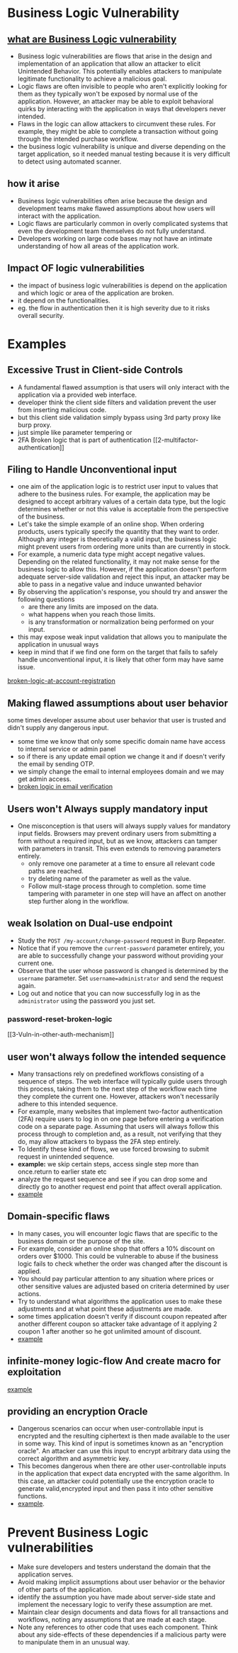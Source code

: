 # Business Logic Vulnerability
## [what are Business Logic vulnerability](https://portswigger.net/web-security/logic-flaws)
* Business logic vulnerabilities are flows that arise in the design and implementation of an application that allow an attacker to elicit Unintended Behavior. This potentially enables attackers to manipulate legitimate functionality to achieve a malicious goal.
* Logic flaws are often invisible to people who aren't explicitly looking for them as they typically won't be exposed by normal use of the application. However, an attacker may be able to exploit behavioral quirks by interacting with the application in ways that developers never intended.
* Flaws in the logic can allow attackers to circumvent these rules. For example, they might be able to complete a transaction without going through the intended purchase workflow.
* the business logic vulnerability is unique and diverse depending on the target application, so it needed manual testing because it is very difficult to detect using automated scanner.

## how it arise 
* Business logic vulnerabilities often arise because the design and development teams make flawed assumptions about how users will interact with the application.
* Logic flaws are particularly common in overly complicated systems that even the development team themselves do not fully understand.
* Developers working on large code bases may not have an intimate understanding of how all areas of the application work.

## Impact OF logic vulnerabilities
* the impact of business logic vulnerabilities is depend on the application and which logic or area of the application are broken.
* it depend on the functionalities.
* eg. the flow in authentication then it is high severity due to it risks overall security.

# Examples
## Excessive Trust in Client-side Controls
* A fundamental flawed assumption is that users will only interact with the application via a provided web interface.
* developer think the client side filters and validation prevent the user from inserting malicious code.
* but this client side validation simply bypass using 3rd party proxy like burp proxy.
* just simple like parameter tempering or 
* 2FA Broken logic that is part of authentication [[2-multifactor-authentication]]

## Filing to Handle Unconventional input
* one aim of the application logic is to restrict user input to values that adhere to the business rules. For example, the application may be designed to accept arbitrary values of a certain data type, but the logic determines whether or not this value is acceptable from the perspective of the business.
* Let's take the simple example of an online shop. When ordering products, users typically specify the quantity that they want to order. Although any integer is theoretically a valid input, the business logic might prevent users from ordering more units than are currently in stock.
* For example, a numeric data type might accept negative values. Depending on the related functionality, it may not make sense for the business logic to allow this. However, if the application doesn't perform adequate server-side validation and reject this input, an attacker may be able to pass in a negative value and induce unwanted behavior
* By observing the application's response, you should try and answer the following questions
	* are there any limits are imposed on the data.
	* what happens when you reach those limits.
	* is any transformation or normalization being performed on your input.
* this may expose weak input validation that allows you to manipulate the application in unusual ways
* keep in mind that if we find one form on the target that fails to safely handle unconventional input, it is likely that other form may have same issue.

[broken-logic-at-account-registration ](https://portswigger.net/web-security/logic-flaws/examples/lab-logic-flaws-inconsistent-handling-of-exceptional-input)

## Making flawed assumptions about user behavior
some times developer assume about user behavior that user is trusted and didn't supply any dangerous input.

* some time we know that only some specific domain name have access to internal service or admin panel
* so if there is any update email option we change it and if doesn't verify the email by sending OTP.
* we simply change the email to internal employees domain and we may get admin access.
* [broken logic in email verification](https://portswigger.net/web-security/logic-flaws/examples/lab-logic-flaws-inconsistent-security-controls)

## Users won't Always supply mandatory input
* One misconception is that users will always supply values for mandatory input fields. Browsers may prevent ordinary users from submitting a form without a required input, but as we know, attackers can tamper with parameters in transit. This even extends to removing parameters entirely.
	* only remove one parameter at a time to ensure all relevant code paths are reached.
	* try deleting name of the parameter as well as the value.
	* Follow mult-stage process through to completion. some time tampering with parameter in one step will have an affect on another step further along in the workflow.

## weak Isolation on Dual-use endpoint
-   Study the `POST /my-account/change-password` request in Burp Repeater.
-   Notice that if you remove the `current-password` parameter entirely, you are able to successfully change your password without providing your current one.
-   Observe that the user whose password is changed is determined by the `username` parameter. Set `username=administrator` and send the request again.
-   Log out and notice that you can now successfully log in as the `administrator` using the password you just set.
### password-reset-broken-logic
[[3-Vuln-in-other-auth-mechanism]]

## user won't always follow the intended sequence
- Many transactions rely on predefined workflows consisting of a sequence of steps. The web interface will typically guide users through this process, taking them to the next step of the workflow each time they complete the current one. However, attackers won't necessarily adhere to this intended sequence.
- For example, many websites that implement two-factor authentication (2FA) require users to log in on one page before entering a verification code on a separate page. Assuming that users will always follow this process through to completion and, as a result, not verifying that they do, may allow attackers to bypass the 2FA step entirely.
- To Identify these kind of flows, we use forced browsing to submit request in unintended sequence.
- **example:** we skip certain steps, access single step more than once.return to earlier state etc
- analyze the request sequence and see if you can drop some and directly go to another request end point that affect overall application.
- [example](https://portswigger.net/web-security/logic-flaws/examples/lab-logic-flaws-authentication-bypass-via-flawed-state-machine)

## Domain-specific flaws
- In many cases, you will encounter logic flaws that are specific to the business domain or the purpose of the site.
- For example, consider an online shop that offers a 10% discount on orders over $1000. This could be vulnerable to abuse if the business logic fails to check whether the order was changed after the discount is applied.
- You should pay particular attention to any situation where prices or other sensitive values are adjusted based on criteria determined by user actions. 
- Try to understand what algorithms the application uses to make these adjustments and at what point these adjustments are made.
- some times application doesn't verify if discount coupon repeated after another different coupon so attacker take advantage of it applying 2 coupon 1 after another so he got unlimited amount of discount.
- [example](https://portswigger.net/web-security/logic-flaws/examples/lab-logic-flaws-infinite-money)

## infinite-money logic-flow And create macro for exploitation
[example](https://portswigger.net/web-security/logic-flaws/examples/lab-logic-flaws-infinite-money)

## providing an encryption Oracle
- Dangerous scenarios can occur when user-controllable input is encrypted and the resulting ciphertext is then made available to the user in some way. This kind of input is sometimes known as an "encryption oracle". An attacker can use this input to encrypt arbitrary data using the correct algorithm and asymmetric key.
- This becomes dangerous when there are other user-controllable inputs in the application that expect data encrypted with the same algorithm. In this case, an attacker could potentially use the encryption oracle to generate valid,encrypted input and then pass it into other sensitive functions.
- [example](https://portswigger.net/web-security/logic-flaws/examples/lab-logic-flaws-authentication-bypass-via-encryption-oracle).

# Prevent Business Logic vulnerabilities
- Make sure developers and testers understand the domain that the application serves.
- Avoid making implicit assumptions about user behavior or the behavior of other parts of the application.
- identify the assumption you have made about server-side state and implement the necessary logic to verify these assumption are met.
- Maintain clear design documents and data flows for all transactions and workflows, noting any assumptions that are made at each stage.
- Note any references to other code that uses each component. Think about any side-effects of these dependencies if a malicious party were to manipulate them in an unusual way.